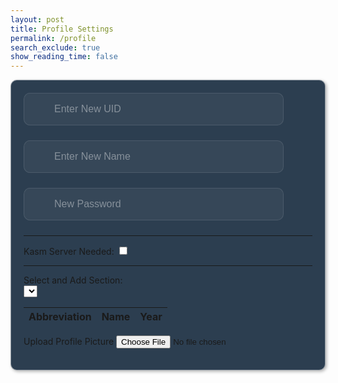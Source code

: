 ```yaml
---
layout: post
title: Profile Settings
permalink: /profile
search_exclude: true
show_reading_time: false
---
```

<style>
    .submit-button {
        width: 100%;
        padding: 1rem;
        color: black;
        border: none;
        border-radius: 10px;
        font-size: 1rem;
        font-weight: 600;
        cursor: pointer;
        transition: all 0.3s ease;
        position: relative;
        padding: 1rem;
    }

    .login-card {
        margin-top: 0;
        /* remove the top margin */
        border: 1px solid rgba(255, 255, 255, 0.5);
        border-radius: 10px;
        padding: 20px;
        box-shadow: 2px 2px 5px rgba(0, 0, 0, 0.3);
        margin-bottom: 20px;
        overflow-x: auto;
        background-color: #2c3e50;
        /* Enable horizontal scrolling */
    }

    .login-card h1 {
        margin-bottom: 20px;
    }

    .signup-card {
        margin-top: 0;
        /* remove the top margin */
        width: 45%;
        border: 1px solid rgba(255, 255, 255, 0.5);
        border-radius: 10px;
        padding: 20px;
        box-shadow: 2px 2px 5px rgba(0, 0, 0, 0.3);
        margin-bottom: 20px;
        overflow-x: auto;
        /* Enable horizontal scrolling */
    }

    .signup-card h1 {
        margin-bottom: 20px;
    }

    .form-group {
        position: relative;
        margin-bottom: 1.5rem;
    }

    .form-group ion-icon {
        position: absolute;
        top: 50%;
        left: 10px;
        /* Adjust based on desired spacing */
        transform: translateY(-50%);
        font-size: 1.5rem;
        /* Adjust the size of the icon */
        color: rgba(255, 255, 255, 0.4);
        pointer-events: none;
        /* Ensure the icon does not interfere with input focus */
    }

    .form-input {
        width: 90%;
        padding: 1rem 1rem 1rem 3rem;
        /* Add left padding to make room for the icon */
        background: rgba(255, 255, 255, 0.05);
        border: 1px solid rgba(255, 255, 255, 0.1);
        border-radius: 10px;
        font-size: 1rem;
        color: white;
        transition: all 0.3s ease;
    }

    .form-input::placeholder {
        color: rgba(255, 255, 255, 0.4);
    }

    .form-input:focus {
        outline: none;
        border-color: rgba(255, 255, 255, 0.3);
        background: rgba(255, 255, 255, 0.1);
        box-shadow: 0 0 0 4px rgba(255, 255, 255, 0.05);
    }

    .form-input:-webkit-autofill,
    .form-input:-webkit-autofill:hover,
    .form-input:-webkit-autofill:focus,
    .form-input:-webkit-autofill:active {
        -webkit-background-clip: text;
        -webkit-text-fill-color: #ffffff;
        transition: background-color 5000s ease-in-out 0s;
        box-shadow: inset 0 0 20px 20px #23232329;

    }

    .glowOnHover {
        //this makes it actually glow
        border: none;
        outline: none;
        color: #fff;
        background: #1e1e1e;
        cursor: pointer;
        position: relative;
        z-index: 0;
        border-radius: 10px;
    }

    .glowOnHover:before {
        content: '';
        background: linear-gradient(45deg, #ff0000, #ff7300, #fffb00, #48ff00, #00ffd5, #002bff, #7a00ff, #ff00c8, #ff0000);
        position: absolute;
        top: -2px;
        left: -2px;
        background-size: 400%;
        z-index: -1;
        filter: blur(5px);
        width: calc(100% + 4px);
        height: calc(100% + 4px);
        animation: glowing 20s linear infinite;
        opacity: 0;
        transition: opacity .3s ease-in-out;
        border-radius: 10px;
    }

    .glowOnHover:hover:before {
        opacity: 1;
    }

    .glowOnHover:after {
        z-index: -1;
        content: '';
        position: absolute;
        width: 100%;
        height: 100%;
        background: #1e1e1e;
        left: 0;
        top: 0;
        border-radius: 10px;
    }

    @keyframes glowing {
        0% {
            background-position: 0 0;
        }

        50% {
            background-position: 400% 0;
        }

        100% {
            background-position: 0 0;
        }
    }

    .your-profile-container {
        justify-content: center;
        align-items: center'
    }
</style>

<div class="your-profile-container">
    <div class="login-card">
        <form>
            <!-- New UID -->
            <div class="form-group">
                <input type="text" class="form-input" id="newUid" placeholder="Enter New UID">
                <ion-icon name="id-card-outline"></ion-icon>
            </div>
            <!-- New Name -->
            <div class="form-group">
                <ion-icon name="person-outline"></ion-icon>
                <input type="text" class="form-input" id="newName" placeholder="Enter New Name">
            </div>
            <!-- New Password -->
            <div class="form-group">
                <ion-icon name="lock-closed-outline"></ion-icon>
                <input type="text" class="form-input" id="newPassword" placeholder="New Password">
            </div>
            <hr>
            <!-- kasm server -->
            <div>
                <label for="kasmServerNeeded">Kasm Server Needed:
                    <input type="checkbox" id="kasmServerNeeded" onclick="toggleKasmServerNeeded()">
                </label>
            </div>
            <hr>
            <div>
                <label for="sectionDropdown">Select and Add Section:</label>
                <div class="icon-container">
                    <select id="sectionDropdown">
                        <!-- Options will be dynamically populated -->
                    </select>
                    <i class="fas fa-plus" onclick="addSection()"></i>
                </div>
            </div>
            <table>
                <thead>
                    <tr>
                        <th>Abbreviation</th>
                        <th>Name</th>
                        <th>Year</th>
                    </tr>
                </thead>
                <tbody id="profileResult">
                    <!-- Table rows will be dynamically populated -->
                </tbody>
            </table>
            <label for="profilePicture" class="file-icon"> Upload Profile Picture <i class="fas fa-upload"></i>
                <!-- Replace this with your desired icon -->
            </label>
            <input type="file" id="profilePicture" accept="image/*" onchange="saveProfilePicture()">
            <div class="image-container" id="profileImageBox">
                <!-- Profile picture will be displayed here -->
            </div>
            <p id="profile-message" style="color: red;"></p>
        </form>
    </div>
</div>
<script type="module" src="https://unpkg.com/ionicons@7.1.0/dist/ionicons/ionicons.esm.js"></script>
<script nomodule src="https://unpkg.com/ionicons@7.1.0/dist/ionicons/ionicons.js"></script>

<script type="module">
    // Import fetchOptions from config.js
    import { pythonURI, fetchOptions } from '{{site.baseurl}}/assets/js/api/config.js';
    // Import functions from config.js
    import { putUpdate, postUpdate, deleteData, logoutUser } from "{{site.baseurl}}/assets/js/api/profile.js";

    // Global variable to hold predefined sections
    let predefinedSections = [];

    // Function to fetch  sections from kasm2_backend
    async function fetchPredefinedSections() {
        const URL = pythonURI + "/api/section";

        try {
            const response = await fetch(URL, fetchOptions);
            if (!response.ok) {
                throw new Error(`Failed to fetch predefined sections: ${response.status}`);
            }

            return await response.json();
        } catch (error) {
            console.error('Error fetching predefined sections:', error.message);
            return []; // Return empty array on error
        }
    }

    // Function to populate section dropdown menu
    function populateSectionDropdown(predefinedSections) {
        const sectionDropdown = document.getElementById('sectionDropdown');
        sectionDropdown.innerHTML = ''; // Clear existing options

        predefinedSections.forEach(section => {
            const option = document.createElement('option');
            option.value = section.abbreviation;
            option.textContent = `${section.abbreviation} - ${section.name}`;
            sectionDropdown.appendChild(option);
        });

        // Display sections in the table
        displayProfileSections();
    }

    // Global variable to hold user sections
    let userSections = [];

    // Function to add a section
    window.addSection = async function () {
        const dropdown = document.getElementById('sectionDropdown');
        const selectedOption = dropdown.options[dropdown.selectedIndex];
        const abbreviation = selectedOption.value;
        const name = selectedOption.textContent.split(' ').slice(1).join(' ');

        if (!abbreviation || !name) {
            document.getElementById('profile-message').textContent = 'Please select a section from the dropdown.';
            return;
        }

        // Clear error message
        document.getElementById('profile-message').textContent = '';

        // Add section to userSections array if not already added
        const sectionExists = userSections.some(section => section.abbreviation === abbreviation && section.name === name);
        if (!sectionExists) {
            userSections.push({ abbreviation, name });

            // Display added section in the table
            displayProfileSections();

            // Save sections immediately
            await saveSections();
        }
    }

    // Function to display added sections in the table
    function displayProfileSections() {
        const tableBody = document.getElementById('profileResult');
        tableBody.innerHTML = ''; // Clear existing rows

        // Create a new row and cell for each section
        userSections.forEach(section => {
            const tr = document.createElement('tr');
            const abbreviationCell = document.createElement('td');
            const nameCell = document.createElement('td');
            const yearCell = document.createElement('td');

            // Fill in the corresponding cells with data
            abbreviationCell.textContent = section.abbreviation;
            nameCell.textContent = section.name;
            yearCell.textContent = section.year;

            tr.appendChild(abbreviationCell);
            tr.appendChild(nameCell);
            tr.appendChild(yearCell);

            // Add the row to table
            tableBody.appendChild(tr);
        });
    }

    // Function to save sections in the specified format
    async function saveSections() {
        const sectionAbbreviations = userSections.map(section => section.abbreviation);

        const sectionsData = {
            sections: sectionAbbreviations
        };

        const URL = pythonURI + "/api/user/section";

        const options = {
            URL,
            body: sectionsData,
            message: 'profile-message',
            callback: async () => {
                console.log('Sections saved successfully!');
                await fetchDataAndPopulateTable();
            }
        };

        try {
            await postUpdate(options);
        } catch (error) {
            console.error('Error saving sections:', error.message);
            document.getElementById('profile-message').textContent = 'Error saving sections: ' + error.message;
        }
    }

    // Function to fetch data from the backend and populate the table
    async function fetchDataAndPopulateTable() {
        const URL = pythonURI + "/api/user/section"; // Endpoint to fetch sections data

        try {
            const response = await fetch(URL, fetchOptions);
            if (!response.ok) {
                throw new Error(`Failed to fetch sections: ${response.status}`);
            }

            const sectionsData = await response.json();
            updateTableWithData(sectionsData); // Call function to update table with fetched data
        } catch (error) {
            console.error('Error fetching sections:', error.message);
            // Handle error display or fallback mechanism
        }
    }

    // Function to update table with fetched data
    function updateTableWithData(data) {
        const tableBody = document.getElementById('profileResult');
        tableBody.innerHTML = '';

        data.sections.forEach((section, index) => {
            const tr = document.createElement('tr');
            const abbreviationCell = document.createElement('td');
            const nameCell = document.createElement('td');
            const yearCell = document.createElement('td');

            abbreviationCell.textContent = section.abbreviation;
            nameCell.textContent = section.name;
            yearCell.textContent = section.year;

            const trashIcon = document.createElement('i');
            trashIcon.className = 'fas fa-trash-alt trash-icon';
            trashIcon.style.marginLeft = '10px';
            abbreviationCell.appendChild(trashIcon);

            trashIcon.addEventListener('click', async function (event) {
                event.preventDefault();
                const URL = pythonURI + "/api/user/section";

                // Remove the row from the table
                tr.remove();

                const options = {
                    URL,
                    body: { sections: [section.abbreviation] },
                    message: 'profile-message',
                    callback: async () => {
                        console.log('Section deleted successfully!');
                        await fetchDataAndPopulateTable();
                    }
                };

                try {
                    await deleteData(options);
                } catch (error) {
                    console.error('Error deleting section:', error.message);
                    document.getElementById('profile-message').textContent = 'Error deleting section: ' + error.message;
                }
            });

            yearCell.classList.add('editable'); // Make year cell editable
            yearCell.innerHTML = `${section.year} <i class="fas fa-pencil-alt edit-icon" style="margin-left: 10px;"></i>`;

            // Make the year cell editable
            yearCell.addEventListener('click', function () {
                const input = document.createElement('input');
                input.type = 'text';
                input.value = section.year;
                input.className = 'edit-input';
                yearCell.innerHTML = '';
                yearCell.appendChild(input);

                input.focus();

                input.addEventListener('blur', async function () {
                    const newYear = input.value;
                    const URL = pythonURI + "/api/user/section";
                    const options = {
                        URL,
                        body: { section: { abbreviation: section.abbreviation, year: newYear } },
                        message: 'profile-message',
                        callback: async () => {
                            console.log('Year updated successfully!');
                            await fetchDataAndPopulateTable();
                        }
                    };

                    try {
                        await putUpdate(options);
                    } catch (error) {
                        console.error('Error updating year:', error.message);
                        document.getElementById('profile-message').textContent = 'Error updating year: ' + error.message;
                    }

                    yearCell.textContent = newYear;
                });

                input.addEventListener('keydown', function (event) {
                    if (event.key === 'Enter') {
                        input.blur();
                    }
                });
            });
            tr.appendChild(abbreviationCell);
            tr.appendChild(nameCell);
            tr.appendChild(yearCell);

            tableBody.appendChild(tr);
        });

    }

    // Function to fetch user profile data
    async function fetchUserProfile() {
        const URL = pythonURI + "/api/id/pfp"; // Endpoint to fetch user profile data

        try {
            const response = await fetch(URL, fetchOptions);
            if (!response.ok) {
                throw new Error(`Failed to fetch user profile: ${response.status}`);
            }

            const profileData = await response.json();
            displayUserProfile(profileData);
        } catch (error) {
            console.error('Error fetching user profile:', error.message);
            // Handle error display or fallback mechanism
        }
    }

    // Function to display user profile data
    function displayUserProfile(profileData) {
        const profileImageBox = document.getElementById('profileImageBox');
        if (profileData.pfp) {
            const img = document.createElement('img');
            img.src = `data:image/jpeg;base64,${profileData.pfp}`;
            img.alt = 'Profile Picture';
            profileImageBox.innerHTML = ''; // Clear existing content
            profileImageBox.appendChild(img); // Append new image element
        } else {
            profileImageBox.innerHTML = '<p>No profile picture available.</p>';
        }

        // Display other profile information as needed
        // Example: Update HTML elements with profileData.username, profileData.email
    }

    // Function to save profile picture
    window.saveProfilePicture = async function () {

        const fileInput = document.getElementById('profilePicture');
        const file = fileInput.files[0];
        if (file) {
            const reader = new FileReader();
            reader.onload = function () {
                const profileImageBox = document.getElementById('profileImageBox');
                profileImageBox.innerHTML = `<img src="${reader.result}" alt="Profile Picture">`;
            };
            reader.readAsDataURL(file);
        }

        if (!file) return;

        try {
            const base64String = await convertToBase64(file);
            await sendProfilePicture(base64String);
            console.log('Profile picture uploaded successfully!');

        } catch (error) {
            console.error('Error uploading profile picture:', error.message);
            // Handle error display or fallback mechanism
        }
    }


    async function convertToBase64(file) {
    return new Promise((resolve, reject) => {
        const reader = new FileReader();
        reader.onload = () => resolve(reader.result.split(',')[1]); // Corrected split method
        reader.onerror = error => reject(error);
        reader.readAsDataURL(file);
    });
}


    // Function to send profile picture to server
    async function sendProfilePicture(base64String) {
        const URL = pythonURI + "/api/id/pfp"; // Adjust endpoint as needed

        // Create options object for PUT request
        const options = {
            URL,
            body: { pfp: base64String },
            message: 'profile-message', // Adjust the message area as needed
            callback: () => {
                console.log('Profile picture uploaded successfully!');
                // Handle success response as needed
            }
        };

        try {
            await putUpdate(options);
        } catch (error) {
            console.error('Error uploading profile picture:', error.message);
            document.getElementById('profile-message').textContent = 'Error uploading profile picture: ' + error.message;
        }
    }
    // Function to update UI with new UID and change placeholder
    window.updateUidField = function (newUid) {
        const uidInput = document.getElementById('newUid');
        uidInput.value = newUid;
        uidInput.placeholder = newUid;
    }

    // Function to update UI with new Name and change placeholder
    window.updateNameField = function (newName) {
        const nameInput = document.getElementById('newName');
        nameInput.value = newName;
        nameInput.placeholder = newName;
    }

    // Function to change UID
    window.changeUid = async function (uid) {
        if (uid) {
            const URL = pythonURI + "/api/user"; // Adjusted endpoint

            const options = {
                URL,
                body: { uid },
                message: 'uid-message', // Adjust the message area as needed
                callback: () => {
                    alert("You updated your Github ID, so you will automatically be logged out. Be sure to remember your new github id to log in!");
                    console.log('UID updated successfully!');
                    window.updateUidField(uid);
                    window.location.href = '{{site.baseurl}}/duallogin'
                }
            };

            try {
                await putUpdate(options);
            } catch (error) {
                console.error('Error updating UID:', error.message);
                document.getElementById('uid-message').textContent = 'Error updating UID: ' + error.message;
            }
        }
    }

    window.changePassword = async function (password) {
        if (password) {
            const URL = pythonURI + "/api/user"; // Adjusted endpoint

            const options = {
                URL,
                body: { password },
                message: 'password-message', // Adjust the message area as needed
                callback: () => {
                    console.log('Password updated successfully!');
                    window.location.href = '{{site.baseurl}}/duallogin'

                }
            };

            try {
                alert("You updated your password, so you will automatically be logged out. Be sure to remember your password!");
                await putUpdate(options);
                await logoutUser();
            } catch (error) {
                console.error('Error updating password:', error.message);
                document.getElementById('password-message').textContent = 'Error updating password: ' + error.message;
            }
        }
    }

    // Function to change Name
    window.changeName = async function (name) {
        if (name) {
            const URL = pythonURI + "/api/user";
            const options = {
                URL,
                body: { name },
                message: 'name-message',
                callback: () => {
                    console.log('Name updated successfully!');
                    window.updateNameField(name);
                }
            };
            try {
                await putUpdate(options);
            } catch (error) {
                console.error('Error updating Name:', error.message);
                document.getElementById('name-message').textContent = 'Error updating Name: ' + error.message;
            }
        }
    }

    // Event listener to trigger updateUid function when UID field is changed
    document.getElementById('newUid').addEventListener('change', function () {
        const uid = this.value;
        window.changeUid(uid);

    });

    // Event listener to trigger updateName function when Name field is changed
    document.getElementById('newName').addEventListener('change', function () {
        const name = this.value;
        window.changeName(name);

    });

    document.getElementById('newPassword').addEventListener('change', function () {
        const password = this.value;
        window.changePassword(password);

    });

    window.fetchKasmServerNeeded = async function () {
        const URL = pythonURI + "/api/id"; // Adjusted endpoint
        try {
            const response = await fetch(URL, fetchOptions);
            if (!response.ok) {
                throw new Error(`Failed to fetch kasm_server_needed: ${response.status}`);
            }
            const userData = await response.json();
            const kasmServerNeeded = userData.kasm_server_needed
            // Update checkbox state based on fetched value
            const checkbox = document.getElementById('kasmServerNeeded');
            checkbox.checked = kasmServerNeeded;
        } catch (error) {
            console.error('Error fetching kasm_server_needed:', error.message);
            // Handle error display or fallback mechanism
        }
    };

    // Function to toggle kasm_server_needed attribute on checkbox change
    window.toggleKasmServerNeeded = async function () {
        const checkbox = document.getElementById('kasmServerNeeded');
        const newKasmServerNeeded = checkbox.checked;
        const URL = pythonURI + "/api/user"; // Adjusted endpoint
        const options = {
            URL,
            body: { kasm_server_needed: newKasmServerNeeded },
            message: 'kasm-server-message', // Adjust the message area as needed
            callback: () => {
                console.log('Kasm Server Needed updated successfully!');
            }
        };

        try {
            await putUpdate(options);
        } catch (error) {
            console.error('Error updating kasm_server_needed:', error.message);
            document.getElementById('kasm-server-message').textContent = 'Error updating kasm_server_needed: ' + error.message;
        }
    }
    window.fetchUid = async function () {
        const URL = pythonURI + "/api/id"; // Adjusted endpoint

        try {
            const response = await fetch(URL, fetchOptions);
            if (!response.ok) {
                throw new Error(`Failed to fetch UID: ${response.status}`);
            }

            const data = await response.json();
            return data.uid;
        } catch (error) {
            console.error('Error fetching UID:', error.message);
            return null;
        }
    };

    // Function to fetch Name from backend
    window.fetchName = async function () {
        const URL = pythonURI + "/api/id"; // Adjusted endpoint

        try {
            const response = await fetch(URL, fetchOptions);
            if (!response.ok) {
                throw new Error(`Failed to fetch Name: ${response.status}`);
            }

            const data = await response.json();
            return data.name;
        } catch (error) {
            console.error('Error fetching Name:', error.message);
            return null;
        }
    };

    // Function to set placeholders for UID and Name
    window.setPlaceholders = async function () {
        const uidInput = document.getElementById('newUid');
        const nameInput = document.getElementById('newName');

        try {
            const uid = await window.fetchUid();
            const name = await window.fetchName();

            if (uid !== null) {
                uidInput.placeholder = uid;
            }
            if (name !== null) {
                nameInput.placeholder = name;
            }
        } catch (error) {
            console.error('Error setting placeholders:', error.message);
        }
    };

    // Call fetchPredefinedSections and initializeProfileSetup when DOM content is loaded
    document.addEventListener('DOMContentLoaded', async function () {
        try {
            predefinedSections = await fetchPredefinedSections();
            console.log('Predefined Sections:', predefinedSections);
            populateSectionDropdown(predefinedSections); // Populate dropdown with fetched sections
            await fetchUserProfile(); // Fetch user profile data
            await fetchDataAndPopulateTable(); // Fetch and populate table with user sections
            await fetchKasmServerNeeded();
            await setPlaceholders();
        } catch (error) {
            console.error('Initialization error:', error.message);
            // Handle initialization error gracefully
        }
    });

</script>
